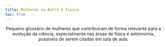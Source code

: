 ```yaml
---
title: Mulheres na Astro & Física
toc: true
---
```


<div align="center">
  
Pequeno glossário de mulheres que contribuíram de forma relevante para a evolução da ciência, especialmente nas áreas de física e astronomia, possíveis de serem citadas em sala de aula.

</div>
